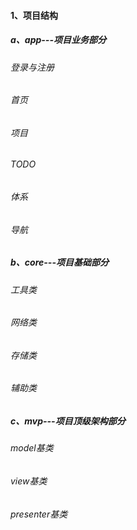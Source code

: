 #### 1、项目结构
##### a、app---项目业务部分
###### 登录与注册
###### 首页
###### 项目
###### TODO
###### 体系
###### 导航
##### b、core---项目基础部分
###### 工具类
###### 网络类
###### 存储类
###### 辅助类
##### c、mvp---项目顶级架构部分
###### model基类
###### view基类
###### presenter基类